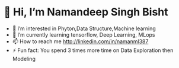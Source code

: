 

<!--
**GODxFATHER/GODxFATHER** is a ✨ _special_ ✨ repository because its `README.md` (this file) appears on your GitHub profile.

Here are some ideas to get you started:
- Hi there 👋
- 🔭 I’m currently working on ...
- 🌱 I’m currently learning ...
- 👯 I’m looking to collaborate on ...
- 🤔 I’m looking for help with ...
- 💬 Ask me about ...
- 📫 How to reach me: ...
- 😄 Pronouns: ...
- ⚡ Fun fact: ...
-->
# 👋 Hi, I’m Namandeep Singh Bisht
- 👀 I’m interested in Phyton,Data Structure,Machine learning
- 🌱 I’m currently learning tensorflow, Deep Learning, MLops
- 📫 How to reach me http://linkedin.com/in/namanml387
- ⚡ Fun fact: You spend 3 times more time on Data Exploration then Modeling
